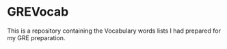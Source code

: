 # GREVocab
This is a repository containing the Vocabulary words lists I had prepared for my GRE preparation.
